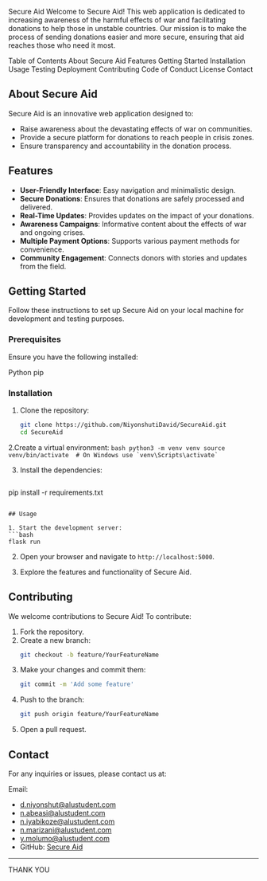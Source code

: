 
Secure Aid
Welcome to Secure Aid! This web application is dedicated to increasing awareness of the harmful effects of war and facilitating donations to help those in unstable countries. Our mission is to make the process of sending donations easier and more secure, ensuring that aid reaches those who need it most.

Table of Contents
About Secure Aid
Features
Getting Started
Installation
Usage
Testing
Deployment
Contributing
Code of Conduct
License
Contact
## About Secure Aid

Secure Aid is an innovative web application designed to:
- Raise awareness about the devastating effects of war on communities.
- Provide a secure platform for donations to reach people in crisis zones.
- Ensure transparency and accountability in the donation process.

## Features

- **User-Friendly Interface**: Easy navigation and minimalistic design.
- **Secure Donations**: Ensures that donations are safely processed and delivered.
- **Real-Time Updates**: Provides updates on the impact of your donations.
- **Awareness Campaigns**: Informative content about the effects of war and ongoing crises.
- **Multiple Payment Options**: Supports various payment methods for convenience.
- **Community Engagement**: Connects donors with stories and updates from the field.

## Getting Started

Follow these instructions to set up Secure Aid on your local machine for development and testing purposes.

### Prerequisites

Ensure you have the following installed:

Python
pip

### Installation

1. Clone the repository:
   ```bash
   git clone https://github.com/NiyonshutiDavid/SecureAid.git
   cd SecureAid
   ```

2.Create a virtual environment:
    ```bash
     python3 -m venv venv
     source venv/bin/activate  # On Windows use `venv\Scripts\activate`
         ```

3. Install the dependencies:
   ```bash
 pip install -r requirements.txt
   ```

## Usage

1. Start the development server:
   ```bash
   flask run
   ```

2. Open your browser and navigate to `http://localhost:5000`.

3. Explore the features and functionality of Secure Aid.

## Contributing

We welcome contributions to Secure Aid! To contribute:

1. Fork the repository.
2. Create a new branch:
   ```bash
   git checkout -b feature/YourFeatureName
   ```
3. Make your changes and commit them:
   ```bash
   git commit -m 'Add some feature'
   ```
4. Push to the branch:
   ```bash
   git push origin feature/YourFeatureName
   ```
5. Open a pull request.

## Contact

For any inquiries or issues, please contact us at:

 Email:
 
- d.niyonshut@alustudent.com
- n.abeasi@alustudent.com
- n.iyabikoze@alustudent.com
- n.marizani@alustudent.com
- y.molumo@alustudent.com
- GitHub: [Secure Aid](https://github.com/NiyonshutiDavid/SecureAid)

---

THANK YOU 

